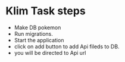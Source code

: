 

# Klim Task steps

- Make DB pokemon
- Run migrations.
- Start the application
- click on add button to add Api fileds to DB.
- you will be directed to Api url
